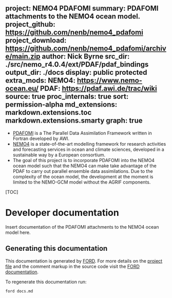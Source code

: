 project: NEMO4 PDAFOMI
summary: PDAFOMI attachments to the NEMO4 ocean model.
project_github: https://github.com/nenb/nemo4_pdafomi
project_download: https://github.com/nenb/nemo4_pdafomi/archive/main.zip
author: Nick Byrne
src_dir: ./src/nemo_r4.0.4/ext/PDAF/pdaf_bindings
output_dir: ./docs
display: public
         protected
extra_mods: NEMO4: https://www.nemo-ocean.eu/
            PDAF: https://pdaf.awi.de/trac/wiki
source: true
proc_internals: true
sort: permission-alpha
md_extensions: markdown.extensions.toc
               markdown.extensions.smarty
graph: true
---

- [PDAFOMI](https://pdaf.awi.de/trac/wiki) is a The Parallel Data Assimilation Framework written in Fortran developed by AWI.
- [NEMO4](https://www.nemo-ocean.eu/) is a state-of-the-art modelling framework for research activities and forecasting services in ocean and climate sciences, developed in a sustainable way by a European consortium.
- The goal of this project is to incorporate PDAFOMI into the NEMO4 ocean model such that the NEMO4 can make take advantage of the PDAF to carry out parallel ensemble data assimilations. Due to the complexity of the ocean model, the development at the moment is limited to the NEMO-GCM model without the AGRIF components.

[TOC]

# Developer documentation

Insert documentation of the PDAFOMI attachments to the NEMO4 ocean model here.


## Generating this documentation

This documentation is generated by [FORD](https://github.com/Fortran-FOSS-Programmers/FORD).
For more details on the [project file](https://github.com/nenb/nemo4_pdafomi/blob/main/docs.md) and the comment markup in the source code visit the [FORD documentation](https://github.com/Fortran-FOSS-Programmers/ford/wiki).

To regenerate this documentation run:

```shell
ford docs.md
```
